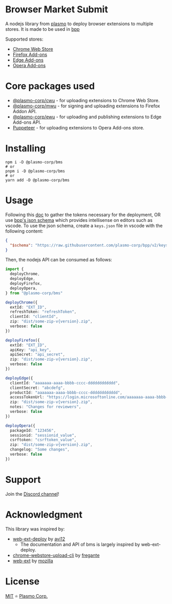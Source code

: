 # Browser Market Submit

A nodejs library from [plasmo](https://www.plasmo.com/) to deploy browser extensions to multiple stores. It is made to be used in [bpp](https://browser.market)

Supported stores:

- [Chrome Web Store](https://chrome.google.com/webstore/category/extensions)
- [Firefox Add-ons](https://addons.mozilla.org/en-US/firefox/extensions)
- [Edge Add-ons](https://microsoftedge.microsoft.com/addons)
- [Opera Add-ons](https://addons.opera.com/en/extensions)

# Core packages used

- [@plasmo-corp/cwu](https://github.com/plasmo-corp/chrome-webstore-api) - for uploading extensions to Chrome Web Store.
- [@plasmo-corp/mwu](https://github.com/plasmo-corp/mwu) - for signing and uploading extensions to Firefox Addon API.
- [@plasmo-corp/ewu](https://github.com/plasmo-corp/edge-webstore-upload) - for uploading and publishing extensions to Edge Add-ons API.
- [Puppeteer](https://github.com/puppeteer/puppeteer) - for uploading extensions to Opera Add-ons store.

# Installing

```shell
npm i -D @plasmo-corp/bms
# or
pnpm i -D @plasmo-corp/bms
# or
yarn add -D @plasmo-corp/bms
```

# Usage

Following this [doc](./tokens.md) to gather the tokens necessary for the deployment, OR use [bpp's json schema](https://raw.githubusercontent.com/plasmo-corp/bpp/v2/keys.schema.json) which provides intellisense on editors such as vscode. To use the json schema, create a `keys.json` file in vscode with the following content:

```json
{
  "$schema": "https://raw.githubusercontent.com/plasmo-corp/bpp/v2/keys.schema.json"
}
```

Then, the nodejs API can be consumed as follows:

<!-- prettier-ignore -->
```ts
import {
  deployChrome,
  deployEdge,
  deployFirefox,
  deployOpera,
} from "@plasmo-corp/bms"

deployChrome({
  extId: "EXT_ID",
  refreshToken: "refreshToken",
  clientId: "clientId",
  zip: "dist/some-zip-v{version}.zip",
  verbose: false
})

deployFirefox({
  extId: "EXT_ID",
  apiKey: "api_key",
  apiSecret: "api_secret",
  zip: "dist/some-zip-v{version}.zip",
  verbose: false
})

deployEdge({
  clientId: "aaaaaaa-aaaa-bbbb-cccc-dddddddddddd",
  clientSecret: "abcdefg",
  productId: "aaaaaaa-aaaa-bbbb-cccc-dddddddddddd",
  accessTokenUrl: "https://login.microsoftonline.com/aaaaaaa-aaaa-bbbb-cccc-dddddddddddd/oauth2/v2.0/token",
  zip: "dist/some-zip-v{version}.zip",
  notes: "Changes for reviewers",
  verbose: false
})

deployOpera({
  packageId: "123456",
  sessionid: "sessionid_value",
  csrftoken: "csrftoken_value",
  zip: "dist/some-zip-v{version}.zip",
  changelog: "Some changes",
  verbose: false
})
```

# Support

Join the [Discord channel](https://discord.browser.market)!

# Acknowledgment

This library was inspired by:

- [web-ext-deploy](https://github.com/avi12/web-ext-deploy) by [avi12](https://github.com/avi12)
  - The documentation and API of bms is largely inspired by web-ext-deploy.
- [chrome-webstore-upload-cli](https://github.com/fregante/chrome-webstore-upload-cli) by [fregante](https://github.com/fregante)
- [web-ext](https://github.com/mozilla/web-ext) by [mozilla](https://github.com/mozilla)

# License

[MIT](./license) ⭐ [Plasmo Corp.](https://plasmo.com)
